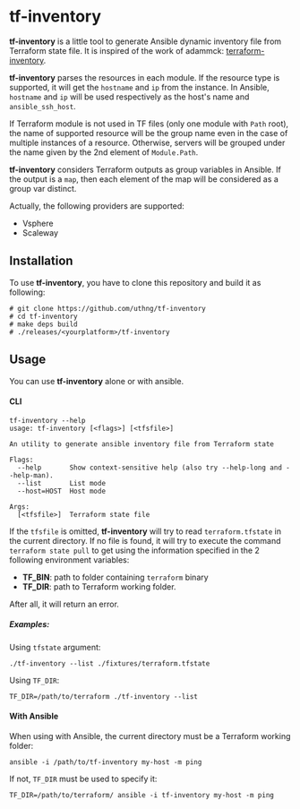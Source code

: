 # tf-inventory
**tf-inventory** is a little tool to generate Ansible dynamic inventory file from Terraform state file. It is inspired of the work of adammck: [terraform-inventory](https://github.com/adammck/terraform-inventory).

**tf-inventory** parses the resources in each module. If the resource type is supported, it will get the `hostname` and `ip` from the instance. In Ansible, `hostname` and `ip` will be used respectively as the host's name and `ansible_ssh_host`. 

If Terraform module is not used in TF files (only one module with `Path` root), the name of supported resource will be the group name even in the case of multiple instances of a resource. Otherwise, servers will be grouped under the name given by the 2nd element of `Module.Path`.

**tf-inventory** considers Terraform outputs as group variables in Ansible. If the output is a `map`, then each element of the map will be considered as a group var distinct.

Actually, the following providers are supported:
- Vsphere
- Scaleway

## Installation
To use **tf-inventory**, you have to clone this repository and build it as following:
```shell
# git clone https://github.com/uthng/tf-inventory
# cd tf-inventory
# make deps build
# ./releases/<yourplatform>/tf-inventory
```

## Usage
You can use **tf-inventory** alone or with ansible.
#### CLI
```shell
tf-inventory --help
usage: tf-inventory [<flags>] [<tfsfile>]

An utility to generate ansible inventory file from Terraform state

Flags:
  --help       Show context-sensitive help (also try --help-long and --help-man).
  --list       List mode
  --host=HOST  Host mode

Args:
  [<tfsfile>]  Terraform state file
```
If the `tfsfile` is omitted,  **tf-inventory** will try to read `terraform.tfstate` in the current directory. If no file is found, it will try to execute the command `terraform state pull` to get using the information specified in the 2 following environment variables:
- **TF_BIN**: path to folder containing `terraform` binary
- **TF_DIR**: path to Terraform working folder.

After all, it will return an error.

##### Examples:
Using `tfstate` argument:
```shell
./tf-inventory --list ./fixtures/terraform.tfstate
```

Using `TF_DIR`:
```shell
TF_DIR=/path/to/terraform ./tf-inventory --list
```

#### With Ansible
When using with Ansible, the current directory must be a Terraform working folder:
```shell
ansible -i /path/to/tf-inventory my-host -m ping
```
If not, `TF_DIR` must be used to specify it:
```shell
TF_DIR=/path/to/terraform/ ansible -i tf-inventory my-host -m ping
```